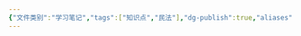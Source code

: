 ```yaml
---
{"文件类别":"学习笔记","tags":["知识点","民法"],"dg-publish":true,"aliases":["名称权"],"permalink":"/学习笔记studyup/知识点cheese/姓名权/","dgPassFrontmatter":true,"created":"2024-10-24T22:06:03.500+08:00","updated":"2024-10-24T22:06:14.268+08:00"}
---
```


